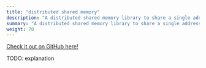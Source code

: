 ```yaml
---
title: "distributed shared memory"
description: "A distributed shared memory library to share a single address space across multiple nodes, built in C"
summary: "A distributed shared memory library to share a single address space across multiple nodes, built in C"
weight: 70
---
```


[Check it out on GitHub here!](https://github.com/lachlan-waugh/distributed-shared-memory)

TODO: explanation